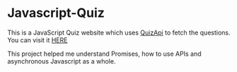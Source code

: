 # Javascript-Quiz
This is a JavaScript Quiz website which uses [QuizApi](https://quizapi.io/) to fetch the questions. 
You can visit it [HERE](https://dominikgorczyca.github.io/Javascript-Quiz/)

This project helped me understand Promises, how to use APIs and asynchronous Javascript as a whole. 
